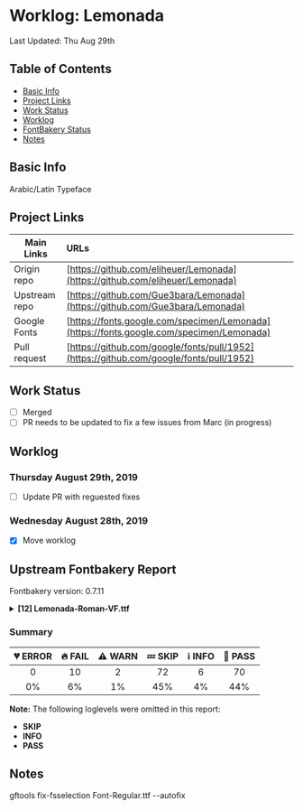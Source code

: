 # Worklog: Lemonada
Last Updated: Thu Aug 29th

## Table of Contents
* [Basic Info](#basic-info)
* [Project Links](#project-links)
* [Work Status](#work-status)
* [Worklog](#worklog)
* [FontBakery Status](#fontbakery-status)
* [Notes](#notes)

## Basic Info
Arabic/Latin Typeface

## Project Links
| Main Links     | URLs                                                                                     |
| -------------- | :--------------------------------------------------------------------------------------- |
| Origin repo    | [https://github.com/eliheuer/Lemonada](https://github.com/eliheuer/Lemonada)             |
| Upstream repo  | [https://github.com/Gue3bara/Lemonada](https://github.com/Gue3bara/Lemonada)             |
| Google Fonts   | [https://fonts.google.com/specimen/Lemonada](https://fonts.google.com/specimen/Lemonada) |
| Pull request   | [https://github.com/google/fonts/pull/1952](https://github.com/google/fonts/pull/1952)   |

## Work Status
- [ ] Merged
- [ ] PR needs to be updated to fix a few issues from Marc (in progress)

## Worklog

### Thursday August 29th, 2019
- [ ] Update PR with reguested fixes

### Wednesday August 28th, 2019
- [x] Move worklog

## Upstream Fontbakery Report

Fontbakery version: 0.7.11

<details>
<summary><b>[12] Lemonada-Roman-VF.ttf</b></summary>
<details>
<summary>🔥 <b>FAIL:</b> Checking file is named canonically.</summary>

* [com.google.fonts/check/canonical_filename](https://font-bakery.readthedocs.io/en/latest/fontbakery/profiles/googlefonts.html#com.google.fonts/check/canonical_filename)
* 🔥 **FAIL** The file 'Lemonada-Roman-VF.ttf' must be renamed to 'Lemonada[wght].ttf' according to the Google Fonts naming policy for variable fonts. [code: bad-varfont-filename]

</details>
<details>
<summary>🔥 <b>FAIL:</b> Check glyph coverage.</summary>

* [com.google.fonts/check/glyph_coverage](https://font-bakery.readthedocs.io/en/latest/fontbakery/profiles/googlefonts.html#com.google.fonts/check/glyph_coverage)
* 🔥 **FAIL** Missing required codepoints: 0x00AD (SOFT HYPHEN) and 0x2215 (DIVISION SLASH) [code: missing-codepoints]

</details>
<details>
<summary>🔥 <b>FAIL:</b> Is the Grid-fitting and Scan-conversion Procedure ('gasp') table set to optimize rendering?</summary>

* [com.google.fonts/check/gasp](https://font-bakery.readthedocs.io/en/latest/fontbakery/profiles/googlefonts.html#com.google.fonts/check/gasp)
* 🔥 **FAIL** Font is missing the 'gasp' table. Try exporting the font with autohinting enabled. [code: lacks-gasp]

</details>
<details>
<summary>🔥 <b>FAIL:</b> Font enables smart dropout control in "prep" table instructions?</summary>

* [com.google.fonts/check/smart_dropout](https://font-bakery.readthedocs.io/en/latest/fontbakery/profiles/googlefonts.html#com.google.fonts/check/smart_dropout)
* 🔥 **FAIL** The 'prep' table does not contain TrueType instructions enabling smart dropout control. To fix, export the font with autohinting enabled, or run ttfautohint on the font, or run the `gftools fix-nonhinting` script. [code: lacks-smart-dropout]

</details>
<details>
<summary>🔥 <b>FAIL:</b> Check if the vertical metrics of a family are similar to the same family hosted on Google Fonts.</summary>

* [com.google.fonts/check/vertical_metrics_regressions](https://font-bakery.readthedocs.io/en/latest/fontbakery/profiles/googlefonts.html#com.google.fonts/check/vertical_metrics_regressions)
* 🔥 **FAIL** Lemonada Roman: OS/2 sTypoDescender is 653 when it should be -653 [code: bad-typo-descender]

</details>
<details>
<summary>🔥 <b>FAIL:</b> Checking OS/2 Metrics match hhea Metrics.</summary>

* [com.google.fonts/check/os2_metrics_match_hhea](https://font-bakery.readthedocs.io/en/latest/fontbakery/profiles/universal.html#com.google.fonts/check/os2_metrics_match_hhea)
* 🔥 **FAIL** OS/2 sTypoDescender and hhea descent must be equal. [code: descender]

</details>
<details>
<summary>🔥 <b>FAIL:</b> Checking with ftxvalidator.</summary>

* [com.google.fonts/check/ftxvalidator](https://font-bakery.readthedocs.io/en/latest/fontbakery/profiles/universal.html#com.google.fonts/check/ftxvalidator)
* 🔥 **FAIL** ftxvalidator output follows:

b"Lemonada Roman\n\tLemonada-Roman\n\t48C24C98|4.004;1KTF;Lemonada-Roman\n\tkATSFontTestTrueTypeFontData\n\tFatal Minor Info \n\tcom.apple.TrueType.cmap.usability\n\t\t\xe2\x80\x98cmap\xe2\x80\x99 table usability\n\t\tThis test ensures the \xe2\x80\x98cmap\xe2\x80\x99 table has at least one usable subtable.\n\t\tNA\n\t\t\t(No messages)\n\tcom.apple.TrueType.hmtx.usability\n\t\t\xe2\x80\x98hmtx\xe2\x80\x99 table usability\n\t\tThis test ensures the horizontal metrics table, \xe2\x80\x98hmtx\xe2\x80\x99, is valid.\n\t\tMinor Info \n\t\t\thmtx: Glyph 1 has a width of 693; it should be zero\n\t\t\t\tkATSFontTestSeverityMinorError\n\t\t\thmtx: Glyph 87 has a width of 1026, which is greater than the font\\U2019s em (1000); this may be incorrect.\n\t\t\t\tkATSFontTestSeverityInformation\n\t\t\thmtx: Glyph 118 has a width of 1099, which is greater than the font\\U2019s em (1000); this may be incorrect.\n\t\t\t\tkATSFontTestSeverityInformation\n\t\t\thmtx: Glyph 200 has a width of 1030, which is greater than the font\\U2019s em (1000); this may be incorrect.\n\t\t\t\tkATSFontTestSeverityInformation\n\t\t\thmtx: Glyph 201 has a width of 1030, which is greater than the font\\U2019s em (1000); this may be incorrect.\n\t\t\t\tkATSFontTestSeverityInformation\n\t\t\thmtx: Glyph 266 has a width of 1117, which is greater than the font\\U2019s em (1000); this may be incorrect.\n\t\t\t\tkATSFontTestSeverityInformation\n\t\t\thmtx: Glyph 297 has a width of 1109, which is greater than the font\\U2019s em (1000); this may be incorrect.\n\t\t\t\tkATSFontTestSeverityInformation\n\t\t\thmtx: Glyph 377 has a width of 1080, which is greater than the font\\U2019s em (1000); this may be incorrect.\n\t\t\t\tkATSFontTestSeverityInformation\n\t\t\thmtx: Glyph 381 has a width of 1080, which is greater than the font\\U2019s em (1000); this may be incorrect.\n\t\t\t\tkATSFontTestSeverityInformation\n\t\t\thmtx: Glyph 385 has a width of 1080, which is greater than the font\\U2019s em (1000); this may be incorrect.\n\t\t\t\tkATSFontTestSeverityInformation\n\t\t\thmtx: Glyph 391 has a width of 1080, which is greater than the font\\U2019s em (1000); this may be incorrect.\n\t\t\t\tkATSFontTestSeverityInformation\n\t\t\thmtx: Glyph 395 has a width of 1080, which is greater than the font\\U2019s em (1000); this may be incorrect.\n\t\t\t\tkATSFontTestSeverityInformation\n\t\t\thmtx: Glyph 399 has a width of 1080, which is greater than the font\\U2019s em (1000); this may be incorrect.\n\t\t\t\tkATSFontTestSeverityInformation\n\t\t\thmtx: Glyph 432 has a width of 1482, which is greater than the font\\U2019s em (1000); this may be incorrect.\n\t\t\t\tkATSFontTestSeverityInformation\n\t\t\thmtx: Glyph 433 has a width of 1536, which is greater than the font\\U2019s em (1000); this may be incorrect.\n\t\t\t\tkATSFontTestSeverityInformation\n\t\t\thmtx: Glyph 434 has a width of 1033, which is greater than the font\\U2019s em (1000); this may be incorrect.\n\t\t\t\tkATSFontTestSeverityInformation\n\t\t\thmtx: Glyph 436 has a width of 1482, which is greater than the font\\U2019s em (1000); this may be incorrect.\n\t\t\t\tkATSFontTestSeverityInformation\n\t\t\thmtx: Glyph 437 has a width of 1536, which is greater than the font\\U2019s em (1000); this may be incorrect.\n\t\t\t\tkATSFontTestSeverityInformation\n\t\t\thmtx: Glyph 438 has a width of 1033, which is greater than the font\\U2019s em (1000); this may be incorrect.\n\t\t\t\tkATSFontTestSeverityInformation\n\t\t\thmtx: Glyph 440 has a width of 1517, which is greater than the font\\U2019s em (1000); this may be incorrect.\n\t\t\t\tkATSFontTestSeverityInformation\n\t\t\thmtx: Glyph 441 has a width of 1695, which is greater than the font\\U2019s em (1000); this may be incorrect.\n\t\t\t\tkATSFontTestSeverityInformation\n\t\t\thmtx: Glyph 442 has a width of 1204, which is greater than the font\\U2019s em (1000); this may be incorrect.\n\t\t\t\tkATSFontTestSeverityInformation\n\t\t\thmtx: Glyph 443 has a width of 1028, which is greater than the font\\U2019s em (1000); this may be incorrect.\n\t\t\t\tkATSFontTestSeverityInformation\n\t\t\thmtx: Glyph 444 has a width of 1517, which is greater than the font\\U2019s em (1000); this may be incorrect.\n\t\t\t\tkATSFontTestSeverityInformation\n\t\t\thmtx: Glyph 445 has a width of 1695, which is greater than the font\\U2019s em (1000); this may be incorrect.\n\t\t\t\tkATSFontTestSeverityInformation\n\t\t\thmtx: Glyph 446 has a width of 1204, which is greater than the font\\U2019s em (1000); this may be incorrect.\n\t\t\t\tkATSFontTestSeverityInformation\n\t\t\thmtx: Glyph 447 has a width of 1028, which is greater than the font\\U2019s em (1000); this may be incorrect.\n\t\t\t\tkATSFontTestSeverityInformation\n\t\t\thmtx: Glyph 448 has a width of 1107, which is greater than the font\\U2019s em (1000); this may be incorrect.\n\t\t\t\tkATSFontTestSeverityInformation\n\t\t\thmtx: Glyph 449 has a width of 1283, which is greater than the font\\U2019s em (1000); this may be incorrect.\n\t\t\t\tkATSFontTestSeverityInformation\n\t\t\thmtx: Glyph 450 has a width of 1205, which is greater than the font\\U2019s em (1000); this may be incorrect.\n\t\t\t\tkATSFontTestSeverityInformation\n\t\t\thmtx: Glyph 451 has a width of 1029, which is greater than the font\\U2019s em (1000); this may be incorrect.\n\t\t\t\tkATSFontTestSeverityInformation\n\t\t\thmtx: Glyph 452 has a width of 1107, which is greater than the font\\U2019s em (1000); this may be incorrect.\n\t\t\t\tkATSFontTestSeverityInformation\n\t\t\thmtx: Glyph 453 has a width of 1283, which is greater than the font\\U2019s em (1000); this may be incorrect.\n\t\t\t\tkATSFontTestSeverityInformation\n\t\t\thmtx: Glyph 454 has a width of 1205, which is greater than the font\\U2019s em (1000); this may be incorrect.\n\t\t\t\tkATSFontTestSeverityInformation\n\t\t\thmtx: Glyph 455 has a width of 1029, which is greater than the font\\U2019s em (1000); this may be incorrect.\n\t\t\t\tkATSFontTestSeverityInformation\n\t\t\thmtx: Glyph 464 has a width of 1162, which is greater than the font\\U2019s em (1000); this may be incorrect.\n\t\t\t\tkATSFontTestSeverityInformation\n\t\t\thmtx: Glyph 465 has a width of 1246, which is greater than the font\\U2019s em (1000); this may be incorrect.\n\t\t\t\tkATSFontTestSeverityInformation\n\t\t\thmtx: Glyph 468 has a width of 1162, which is greater than the font\\U2019s em (1000); this may be incorrect.\n\t\t\t\tkATSFontTestSeverityInformation\n\t\t\thmtx: Glyph 469 has a width of 1246, which is greater than the font\\U2019s em (1000); this may be incorrect.\n\t\t\t\tkATSFontTestSeverityInformation\n\t\t\thmtx: Glyph 472 has a width of 1162, which is greater than the font\\U2019s em (1000); this may be incorrect.\n\t\t\t\tkATSFontTestSeverityInformation\n\t\t\thmtx: Glyph 473 has a width of 1246, which is greater than the font\\U2019s em (1000); this may be incorrect.\n\t\t\t\tkATSFontTestSeverityInformation\n\t\t\thmtx: Glyph 476 has a width of 1106, which is greater than the font\\U2019s em (1000); this may be incorrect.\n\t\t\t\tkATSFontTestSeverityInformation\n\t\t\thmtx: Glyph 477 has a width of 1200, which is greater than the font\\U2019s em (1000); this may be incorrect.\n\t\t\t\tkATSFontTestSeverityInformation\n\t\t\thmtx: Glyph 480 has a width of 1106, which is greater than the font\\U2019s em (1000); this may be incorrect.\n\t\t\t\tkATSFontTestSeverityInformation\n\t\t\thmtx: Glyph 481 has a width of 1200, which is greater than the font\\U2019s em (1000); this may be incorrect.\n\t\t\t\tkATSFontTestSeverityInformation\n\t\t\thmtx: Glyph 485 has a width of 1073, which is greater than the font\\U2019s em (1000); this may be incorrect.\n\t\t\t\tkATSFontTestSeverityInformation\n\t\t\thmtx: Glyph 487 has a width of 1073, which is greater than the font\\U2019s em (1000); this may be incorrect.\n\t\t\t\tkATSFontTestSeverityInformation\n\t\t\thmtx: Glyph 488 has a width of 1010, which is greater than the font\\U2019s em (1000); this may be incorrect.\n\t\t\t\tkATSFontTestSeverityInformation\n\t\t\thmtx: Glyph 490 has a width of 1263, which is greater than the font\\U2019s em (1000); this may be incorrect.\n\t\t\t\tkATSFontTestSeverityInformation\n\t\t\thmtx: Glyph 491 has a width of 1359, which is greater than the font\\U2019s em (1000); this may be incorrect.\n\t\t\t\tkATSFontTestSeverityInformation\n\t\t\thmtx: Glyph 492 has a width of 1010, which is greater than the font\\U2019s em (1000); this may be incorrect.\n\t\t\t\tkATSFontTestSeverityInformation\n\t\t\thmtx: Glyph 494 has a width of 1973, which is greater than the font\\U2019s em (1000); this may be incorrect.\n\t\t\t\tkATSFontTestSeverityInformation\n\t\t\thmtx: Glyph 495 has a width of 2069, which is greater than the font\\U2019s em (1000); this may be incorrect.\n\t\t\t\tkATSFontTestSeverityInformation\n\t\t\thmtx: Glyph 496 has a width of 1720, which is greater than the font\\U2019s em (1000); this may be incorrect.\n\t\t\t\tkATSFontTestSeverityInformation\n\t\t\thmtx: Glyph 497 has a width of 1624, which is greater than the font\\U2019s em (1000); this may be incorrect.\n\t\t\t\tkATSFontTestSeverityInformation\n\t\t\thmtx: Glyph 526 has a width of 1041, which is greater than the font\\U2019s em (1000); this may be incorrect.\n\t\t\t\tkATSFontTestSeverityInformation\n\t\t\thmtx: Glyph 527 has a width of 1106, which is greater than the font\\U2019s em (1000); this may be incorrect.\n\t\t\t\tkATSFontTestSeverityInformation\n\t\t\thmtx: Glyph 538 has a width of 1034, which is greater than the font\\U2019s em (1000); this may be incorrect.\n\t\t\t\tkATSFontTestSeverityInformation\n\t\t\thmtx: Glyph 539 has a width of 1098, which is greater than the font\\U2019s em (1000); this may be incorrect.\n\t\t\t\tkATSFontTestSeverityInformation\n\t\t\thmtx: Glyph 540 has a width of 1034, which is greater than the font\\U2019s em (1000); this may be incorrect.\n\t\t\t\tkATSFontTestSeverityInformation\n\t\t\thmtx: Glyph 541 has a width of 1098, which is greater than the font\\U2019s em (1000); this may be incorrect.\n\t\t\t\tkATSFontTestSeverityInformation\n\t\t\thmtx: Glyph 544 has a width of 1034, which is greater than the font\\U2019s em (1000); this may be incorrect.\n\t\t\t\tkATSFontTestSeverityInformation\n\t\t\thmtx: Glyph 545 has a width of 1098, which is greater than the font\\U2019s em (1000); this may be incorrect.\n\t\t\t\tkATSFontTestSeverityInformation\n\t\t\thmtx: Glyph 548 has a width of 1034, which is greater than the font\\U2019s em (1000); this may be incorrect.\n\t\t\t\tkATSFontTestSeverityInformation\n\t\t\thmtx: Glyph 549 has a width of 1098, which is greater than the font\\U2019s em (1000); this may be incorrect.\n\t\t\t\tkATSFontTestSeverityInformation\n\t\t\thmtx: Glyph 567 has a width of 1634, which is greater than the font\\U2019s em (1000); this may be incorrect.\n\t\t\t\tkATSFontTestSeverityInformation\n\t\t\thmtx: Glyph 604 has a width of 1049, which is greater than the font\\U2019s em (1000); this may be incorrect.\n\t\t\t\tkATSFontTestSeverityInformation\n\t\t\thmtx: Glyph 605 has a width of 1002, which is greater than the font\\U2019s em (1000); this may be incorrect.\n\t\t\t\tkATSFontTestSeverityInformation\n\t\t\thmtx: Glyph 606 has a width of 1080, which is greater than the font\\U2019s em (1000); this may be incorrect.\n\t\t\t\tkATSFontTestSeverityInformation\n\t\t\thmtx: Glyph 709 has a width of 1116, which is greater than the font\\U2019s em (1000); this may be incorrect.\n\t\t\t\tkATSFontTestSeverityInformation\n\t\t\thmtx: Glyph 710 has a width of 1609, which is greater than the font\\U2019s em (1000); this may be incorrect.\n\t\t\t\tkATSFontTestSeverityInformation\n\t\t\thmtx: Glyph 714 has a width of 1082, which is greater than the font\\U2019s em (1000); this may be incorrect.\n\t\t\t\tkATSFontTestSeverityInformation\n\t\t\thmtx: Glyph 720 has a width of 1301, which is greater than the font\\U2019s em (1000); this may be incorrect.\n\t\t\t\tkATSFontTestSeverityInformation\n\t\t\thmtx: Glyph 730 has a width of 1154, which is greater than the font\\U2019s em (1000); this may be incorrect.\n\t\t\t\tkATSFontTestSeverityInformation\n\tcom.apple.TrueType.loca.usability\n\t\t\xe2\x80\x98loca\xe2\x80\x99 table usability\n\t\tThis test ensures the glyph data location table, \xe2\x80\x98loca\xe2\x80\x99, is valid.\n\t\tNA\n\t\t\t(No messages)\n\tcom.apple.TrueType.name.usability\n\t\t\xe2\x80\x98name\xe2\x80\x99 table usability\n\t\tThis test ensures the \xe2\x80\x98name\xe2\x80\x99 table is valid.\n\t\tNA\n\t\t\t(No messages)\n\tcom.apple.TrueType.post.usability\n\t\t\xe2\x80\x98post\xe2\x80\x99 table usability\n\t\tThis test ensures the \xe2\x80\x98post\xe2\x80\x99 table is valid.\n\t\tFatal \n\t\t\tpost: The name data overflow the table bounds.\n\t\t\t\tkATSFontTestSeverityFatalError\n\tcom.apple.TrueType.usability\n\t\t\xe2\x80\x98sfnt\xe2\x80\x99 required tables\n\t\tThis test ensures the \xe2\x80\x98sfnt\xe2\x80\x99 has all the required tables.\n\t\tNA\n\t\t\t(No messages)\n\tcom.apple.TrueType.head.structure\n\t\t\xe2\x80\x98head\xe2\x80\x99 table structure\n\t\tThis test ensures the structure of the header table, \xe2\x80\x98head\xe2\x80\x99, accords with the specification.\n\t\tNA\n\t\t\t(No messages)\n\tcom.apple.TrueType.hhea.structure\n\t\t\xe2\x80\x98hhea\xe2\x80\x99 table structure\n\t\tThis test ensures the structure of the horizontal header table, \xe2\x80\x98hhea\xe2\x80\x99, accords with the specification.\n\t\tMinor \n\t\t\thhea: descent (-653) is greater than 60 percent of the em (1000)\n\t\t\t\tkATSFontTestSeverityMinorError\n\tcom.apple.TrueType.maxp.structure\n\t\t\xe2\x80\x98maxp\xe2\x80\x99 table structure\n\t\tThis test ensures the structure of the maximum profile table, \xe2\x80\x98maxp\xe2\x80\x99, accords with the specification.\n\t\tMinor \n\t\t\tmaxp: The maxZones field is equal to 1; it should be equal to 2\n\t\t\t\tkATSFontTestSeverityMinorError\n\t\t\tmaxp: The table\\U2019s maximum component depth is 3; fonts with maximum component depth greater than 1 may not work properly on Mac OS X\n\t\t\t\tkATSFontTestSeverityMinorError\n\tcom.apple.TrueType.name.structure\n\t\t\xe2\x80\x98name\xe2\x80\x99 table structure\n\t\tThis test ensures the \xe2\x80\x98name\xe2\x80\x99 table is structurally sound.\n\t\tMinor \n\t\t\t'name': Two name entries overlap:  name entry 7 (bytes 504-518) and name entry 20 (bytes 504-518)\n\t\t\t\tkATSFontTestSeverityMinorError\n\tcom.apple.TrueType.glyf.usability\n\t\t\xe2\x80\x98glyf\xe2\x80\x99 table structure\n\t\tThis test ensures the \xe2\x80\x98glyf\xe2\x80\x99 table is structurally sound.\n\t\tMinor Info \n\t\t\tglyf: Glyph 1 should have no visual appearance but does\n\t\t\t\tkATSFontTestSeverityMinorError\n\t\t\tglyf: Glyph 583 has no visual appearance\n\t\t\t\tkATSFontTestSeverityInformation\n\t\t\tglyf: Glyph 584 has no visual appearance\n\t\t\t\tkATSFontTestSeverityInformation\n\t\t\tglyf: Glyph 585 has no visual appearance\n\t\t\t\tkATSFontTestSeverityInformation\n\t\t\tglyf: Glyph 586 has no visual appearance\n\t\t\t\tkATSFontTestSeverityInformation\n\t\t\tglyf: Glyph 587 has no visual appearance\n\t\t\t\tkATSFontTestSeverityInformation\n\t\t\tglyf: Glyph 593 has no visual appearance\n\t\t\t\tkATSFontTestSeverityInformation\n\t\t\tglyf: Glyph 594 has no visual appearance\n\t\t\t\tkATSFontTestSeverityInformation\n\t\t\tglyf: Glyph 595 has no visual appearance\n\t\t\t\tkATSFontTestSeverityInformation\n\t\t\tglyf: Glyph 596 has no visual appearance\n\t\t\t\tkATSFontTestSeverityInformation\n\t\t\tglyf: Glyph 597 has no visual appearance\n\t\t\t\tkATSFontTestSeverityInformation\n\t\t\tglyf: Glyph 675 has no visual appearance\n\t\t\t\tkATSFontTestSeverityInformation\n\t\t\tglyf: Glyph 676 has no visual appearance\n\t\t\t\tkATSFontTestSeverityInformation\n\t\t\tglyf: Glyph 823 has no visual appearance\n\t\t\t\tkATSFontTestSeverityInformation\n\t\t\tglyf: Glyph 824 has no visual appearance\n\t\t\t\tkATSFontTestSeverityInformation\n\tcom.apple.TrueType.glyf.instructions\n\t\t\xe2\x80\x98glyf\xe2\x80\x99 table instructions\n\t\tThis test ensures the instructions embedded in a \xe2\x80\x98glyf\xe2\x80\x99 table are sound.\n\t\tNA\n\t\t\t(No messages)\n\tcom.apple.duplicates\n\t\tDuplicate fonts\n\t\tThis test verifies the presence of installed fonts with the same name.\n\t\tNA\n\t\t\t(No messages)\n"


</details>
<details>
<summary>🔥 <b>FAIL:</b> Glyph names are all valid?</summary>

* [com.google.fonts/check/valid_glyphnames](https://font-bakery.readthedocs.io/en/latest/fontbakery/profiles/universal.html#com.google.fonts/check/valid_glyphnames)
* 🔥 **FAIL** The following glyph names do not comply with naming conventions: alef-ar.short, alef-ar.fina.short, dotlessbeh-ar, dotlessbeh-ar.fina, dotlessbeh-ar.medi, dotlessbeh-ar.init, dotlessfeh-ar, dotlessfeh-ar.fina, dotlessfeh-ar.medi, dotlessfeh-ar.init and 34 more.

 A glyph name may be up to 31 characters in length, must be entirely comprised of characters from the following set: A-Z a-z 0-9 .(period) _(underscore). and must not start with a digit or period. There are a few exceptions such as the special character ".notdef". The glyph names "twocents", "a1", and "_" are all valid, while "2cents" and ".twocents" are not.

</details>
<details>
<summary>🔥 <b>FAIL:</b> Font contains unique glyph names?</summary>

* [com.google.fonts/check/unique_glyphnames](https://font-bakery.readthedocs.io/en/latest/fontbakery/profiles/universal.html#com.google.fonts/check/unique_glyphnames)
* 🔥 **FAIL** The following glyph names occur twice: ['uni0394']

</details>
<details>
<summary>🔥 <b>FAIL:</b> Check code page character ranges</summary>

* [com.google.fonts/check/code_pages](https://font-bakery.readthedocs.io/en/latest/fontbakery/profiles/os2.html#com.google.fonts/check/code_pages)
* 🔥 **FAIL** No code pages defined in the OS/2 table ulCodePageRange1 and CodePageRange2 fields.

</details>
<details>
<summary>⚠ <b>WARN:</b> Stricter unitsPerEm criteria for Google Fonts. </summary>

* [com.google.fonts/check/unitsperem_strict](https://font-bakery.readthedocs.io/en/latest/fontbakery/profiles/googlefonts.html#com.google.fonts/check/unitsperem_strict)
* ⚠ **WARN** Even though unitsPerEm (1000) in this font is reasonable. It is strongly advised to consider changing it to 2000, since it will likely improve the quality of Variable Fonts by avoiding excessive rounding of coordinates on interpolations. [code: legacy-value]

</details>
<details>
<summary>⚠ <b>WARN:</b> Check for points out of bounds.</summary>

* [com.google.fonts/check/points_out_of_bounds](https://font-bakery.readthedocs.io/en/latest/fontbakery/profiles/glyf.html#com.google.fonts/check/points_out_of_bounds)
* ⚠ **WARN** The following glyphs have coordinates which are out of bounds:
	* ('uni0337', 21.1, 30.5)
	* ('uni0337', 18.0, 30.5) and ('uni0337', 25.200000000000003, 30.5)

This happens a lot when points are not extremes, which is usually bad. However, fixing this alert by adding points on extremes may do more harm than good, especially with italics, calligraphic-script, handwriting, rounded and other fonts. So it is common to ignore this message. [code: points-out-of-bounds]

</details>
<br>
</details>

### Summary

| 💔 ERROR | 🔥 FAIL | ⚠ WARN | 💤 SKIP | ℹ INFO | 🍞 PASS |
|:-----:|:----:|:----:|:----:|:----:|:----:|
| 0 | 10 | 2 | 72 | 6 | 70 |
| 0% | 6% | 1% | 45% | 4% | 44% |

**Note:** The following loglevels were omitted in this report:
* **SKIP**
* **INFO**
* **PASS**


## Notes
gftools fix-fsselection Font-Regular.ttf --autofix
